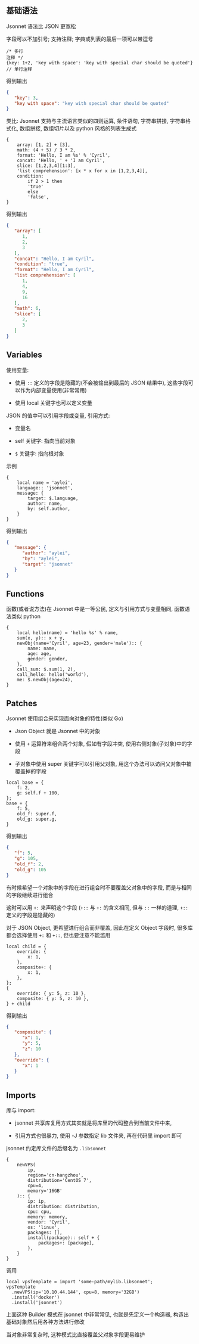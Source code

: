 ## 基础语法

Jsonnet 语法比 JSON 更宽松

字段可以不加引号; 支持注释; 字典或列表的最后一项可以带逗号

```jsonnet
/* 多行
注释 */
{key: 1+2, 'key with space': 'key with special char should be quoted'}
// 单行注释
```

得到输出

```json
{
   "key": 3,
   "key with space": "key with special char should be quoted"
}
```

类比: Jsonnet 支持与主流语言类似的四则运算, 条件语句, 字符串拼接, 字符串格式化, 数组拼接, 数组切片以及 python 风格的列表生成式

```jsonnet
{
    array: [1, 2] + [3],
    math: (4 + 5) / 3 * 2,
    format: 'Hello, I am %s' % 'Cyril',
    concat: 'Hello, ' + 'I am Cyril',
    slice: [1,2,3,4][1:3],
    'list comprehension': [x * x for x in [1,2,3,4]],
    condition:
        if 2 > 1 then 
        'true'
        else 
        'false',
}

```

得到输出

```json
{
   "array": [
      1,
      2,
      3
   ],
   "concat": "Hello, I am Cyril",
   "condition": "true",
   "format": "Hello, I am Cyril",
   "list comprehension": [
      1,
      4,
      9,
      16
   ],
   "math": 6,
   "slice": [
      2,
      3
   ]
}
```

## Variables

使用变量:

- 使用 `::` 定义的字段是隐藏的(不会被输出到最后的 JSON 结果中), 这些字段可以作为内部变量使用(非常常用)

- 使用 local 关键字也可以定义变量

JSON 的值中可以引用字段或变量, 引用方式:

- 变量名

- self 关键字: 指向当前对象

- `$` 关键字: 指向根对象

示例

```jsonnet
{
    local name = 'aylei',
    language:: 'jsonnet',
    message: {
        target: $.language,
        author: name,
        by: self.author,
    }
}
```

得到输出

```json
{
   "message": {
      "author": "aylei",
      "by": "aylei",
      "target": "jsonnet"
   }
}
```

## Functions

函数(或者说方法)在 Jsonnet 中是一等公民, 定义与引用方式与变量相同, 函数语法类似 python

```jsonnet
{
    local hello(name) = 'hello %s' % name,
    sum(x, y):: x + y,
    newObj(name='Cyril', age=23, gender='male'):: {
        name: name,
        age: age,
        gender: gender,
    },
    call_sum: $.sum(1, 2),
    call_hello: hello('world'),
    me: $.newObj(age=24),
}
```

## Patches

Jsonnet 使用组合来实现面向对象的特性(类似 Go)

- Json Object 就是 Jsonnet 中的对象

- 使用 `+` 运算符来组合两个对象, 假如有字段冲突, 使用右侧对象(子对象)中的字段

- 子对象中使用 super 关键字可以引用父对象, 用这个办法可以访问父对象中被覆盖掉的字段

```jsonnet
local base = {
    f: 2,
    g: self.f + 100,
};
base + {
    f: 5,
    old_f: super.f,
    old_g: super.g,
}

```

得到输出

```json
{
   "f": 5,
   "g": 105,
   "old_f": 2,
   "old_g": 105
}
```

有时候希望一个对象中的字段在进行组合时不要覆盖父对象中的字段, 而是与相同的字段继续进行组合

这时可以用 `+:` 来声明这个字段 (`+::` 与 `+:` 的含义相同, 但与 `::` 一样的道理, `+::` 定义的字段是隐藏的)

对于 JSON Object, 更希望进行组合而非覆盖, 因此在定义 Object 字段时, 很多库都会选择使用 `+:` 和 `+::`, 但也要注意不能滥用

```jsonnet
local child = {
    override: {
        x: 1,
    },
    composite+: {
        x: 1,
    },
};
{
    override: { y: 5, z: 10 },
    composite: { y: 5, z: 10 },
} + child
```

得到输出

```json
{
   "composite": {
      "x": 1,
      "y": 5,
      "z": 10
   },
   "override": {
      "x": 1
   }
}
```

## Imports

库与 import:

- jsonnet 共享库复用方式其实就是将库里的代码整合到当前文件中来,

- 引用方式也很暴力, 使用 -J 参数指定 lib 文件夹, 再在代码里 import 即可

jsonnet 约定库文件的后缀名为 `.libsonnet`

```jsonnet
{
    newVPS(
        ip, 
        region='cn-hangzhou', 
        distribution='CentOS 7', 
        cpu=4, 
        memory='16GB'
    ):: {
        ip: ip,
        distribution: distribution,
        cpu: cpu,
        memory: memory,
        vendor: 'Cyril',
        os: 'linux',
        packages: [],
        install(package):: self + {
            packages+: [package],
        },
    }
}
```

调用

```jsonnet
local vpsTemplate = import 'some-path/mylib.libsonnet';
vpsTemplate
  .newVPS(ip='10.10.44.144', cpu=8, memory='32GB')
  .install('docker')
  .install('jsonnet')
```

上面这种 Builder 模式在 jsonnet 中非常常见, 也就是先定义一个构造器, 构造出基础对象然后用各种方法进行修改

当对象非常复杂时, 这种模式比直接覆盖父对象字段更易维护